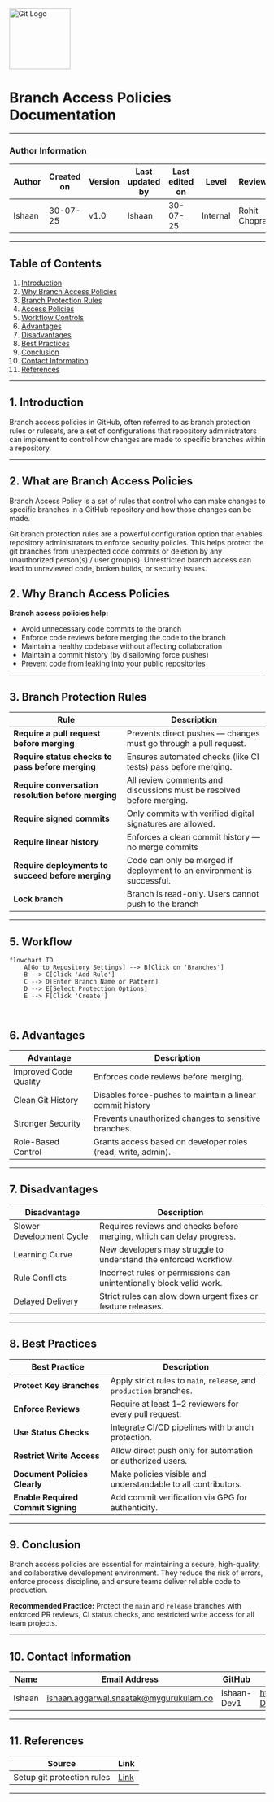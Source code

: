 
<img src="https://git-scm.com/images/logos/downloads/Git-Icon-1788C.png" alt="Git Logo" width="120"/>

# Branch Access Policies Documentation

---

### Author Information

| **Author**   | **Created on** | **Version** | **Last updated by** | **Last edited on** | **Level** | **Reviewer**  |
|--------------|----------------|-------------|---------------------|--------------------|-----------|---------------|
| Ishaan    | 30-07-25    | v1.0  |  Ishaan  |30-07-25   | Internal    | Rohit Chopra    | 

---

## Table of Contents

1. [Introduction](#1-introduction)  
2. [Why Branch Access Policies ](#2-why-branch-access-policies)  
3. [Branch Protection Rules](#3-branch-protection-rules)  
4. [Access Policies](#4-access-policies)  
5. [Workflow Controls](#5-workflow-controls)  
6. [Advantages](#6-advantages)  
7. [Disadvantages](#7-disadvantages)  
8. [Best Practices](#8-best-practices)  
9. [Conclusion](#9-conclusion)  
10. [Contact Information](#10-contact-information)  
11. [References](#11-references)

---

## 1. Introduction

Branch access policies in GitHub, often referred to as branch protection rules or rulesets, are a set of configurations that repository administrators can implement to control how changes are made to specific branches within a repository.

---
## 2. What are Branch Access Policies 

Branch Access Policy is a set of rules that control who can make changes to specific branches in a GitHub repository and how those changes can be made.

Git branch protection rules are a powerful configuration option that enables repository administrators to enforce security policies. This helps protect the git branches from unexpected code commits or deletion by any unauthorized person(s) / user group(s).
Unrestricted branch access can lead to unreviewed code, broken builds, or security issues.

## 2. Why Branch Access Policies 



**Branch access policies help:**

- Avoid unnecessary code commits to the branch
- Enforce code reviews before merging the code to the branch
- Maintain a healthy codebase without affecting collaboration
- Maintain a commit history (by disallowing force pushes)
- Prevent code from leaking into your public repositories 

---

## 3. Branch Protection Rules

| Rule                            | Description                                                                 |
|----------------------------------|-----------------------------------------------------------------------------|
| **Require a pull request before merging**|      Prevents direct pushes — changes must go through a pull request.           |
| **Require status checks to pass before merging**      |     Ensures automated checks (like CI tests) pass before merging.                                      |
| **Require conversation resolution before merging**             |    All review comments and discussions must be resolved before merging.            |
| **Require signed commits**      |    Only commits with verified digital signatures are allowed.                 |
| **Require linear history**        |                           	Enforces a clean commit history — no merge commits |
| **Require deployments to succeed before merging**          |     	Code can only be merged if deployment to an environment is successful.  |   
|    **Lock branch**   |             Branch is read-only. Users cannot push to the branch    |

---



## 5. Workflow 


```mermaid
flowchart TD
    A[Go to Repository Settings] --> B[Click on 'Branches']
    B --> C[Click 'Add Rule']
    C --> D[Enter Branch Name or Pattern]
    D --> E[Select Protection Options]
    E --> F[Click 'Create']

  
```


## 6. Advantages

| Advantage                               | Description                                                                 |
|-----------------------------------------|-----------------------------------------------------------------------------|
| Improved Code Quality                   | Enforces code reviews before merging.                  |
| Clean Git History                       | Disables force-pushes to maintain a linear commit history      |
| Stronger Security                       | Prevents unauthorized changes to sensitive branches.                        |
| Role-Based Control                      | Grants access based on developer roles (read, write, admin).                |



---

## 7. Disadvantages

| Disadvantage                          | Description                                                                 |
|--------------------------------------|-----------------------------------------------------------------------------|
| Slower Development Cycle             | Requires reviews and checks before merging, which can delay progress.       |
| Learning Curve                | New developers may struggle to understand the enforced workflow.            |
| Rule Conflicts            | Incorrect rules or permissions can unintentionally block valid work.        |
| Delayed Delivery | Strict rules can slow down urgent fixes or feature releases. |

---

## 8. Best Practices

| Best Practice                    | Description                                                              |
|----------------------------------|--------------------------------------------------------------------------|
| **Protect Key Branches**         | Apply strict rules to `main`, `release`, and `production` branches.      |
| **Enforce Reviews**              | Require at least 1–2 reviewers for every pull request.                   |
| **Use Status Checks**            | Integrate CI/CD pipelines with branch protection.                        |
| **Restrict Write Access**        | Allow direct push only for automation or authorized users.               |
| **Document Policies Clearly**    | Make policies visible and understandable to all contributors.            |
| **Enable Required Commit Signing** | Add commit verification via GPG for authenticity.                      |

---

## 9. Conclusion

Branch access policies are essential for maintaining a secure, high-quality, and collaborative development environment. They reduce the risk of errors, enforce process discipline, and ensure teams deliver reliable code to production.

 **Recommended Practice:** Protect the `main` and `release` branches with enforced PR reviews, CI status checks, and restricted write access for all team projects.

---

## 10. Contact Information

| Name| Email Address      | GitHub | URL |
|-----|--------------------------|-------------|---------|
| Ishaan | ishaan.aggarwal.snaatak@mygurukulam.co|  Ishaan-Dev1  |   https://github.com/Ishaan-Dev1  |


---

## 11. References

| Source                          | Link                                                                 |
|---------------------------------|----------------------------------------------------------------------|
| Setup git protection rules | [Link](https://spectralops.io/blog/how-to-set-up-git-branch-protection-rules/) |
---
